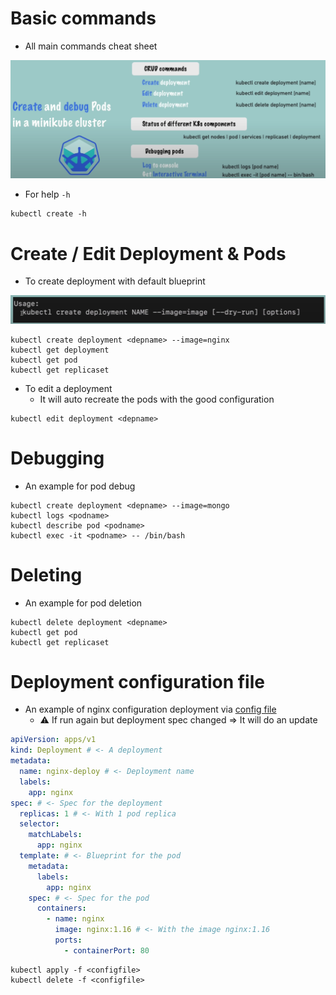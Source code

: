 # Basic commands

- All main commands cheat sheet

![img.png](img.png)

- For help `-h`

```shell
kubectl create -h
```


# Create / Edit Deployment & Pods

- To create deployment with default blueprint

![img_1.png](img_1.png)

```shell
kubectl create deployment <depname> --image=nginx
kubectl get deployment
kubectl get pod
kubectl get replicaset
```

- To edit a deployment
  - It will auto recreate the pods with the good configuration

```shell
kubectl edit deployment <depname>
```


# Debugging

- An example for pod debug

```shell
kubectl create deployment <depname> --image=mongo
kubectl logs <podname>
kubectl describe pod <podname>
kubectl exec -it <podname> -- /bin/bash
```


# Deleting

- An example for pod deletion

```shell
kubectl delete deployment <depname>
kubectl get pod
kubectl get replicaset
```


# Deployment configuration file

- An example of nginx configuration deployment via [config file](config.yaml)
  - ⚠️ If run again but deployment spec changed => It will do an update

```yaml
apiVersion: apps/v1
kind: Deployment # <- A deployment
metadata:
  name: nginx-deploy # <- Deployment name
  labels:
    app: nginx
spec: # <- Spec for the deployment
  replicas: 1 # <- With 1 pod replica
  selector:
    matchLabels:
      app: nginx
  template: # <- Blueprint for the pod
    metadata:
      labels:
        app: nginx
    spec: # <- Spec for the pod
      containers:
        - name: nginx
          image: nginx:1.16 # <- With the image nginx:1.16
          ports:
            - containerPort: 80
```

```shell
kubectl apply -f <configfile>
kubectl delete -f <configfile>
```
